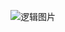 ![逻辑图片](https://images2018.cnblogs.com/blog/471426/201808/471426-20180806134355388-167315766.png)






